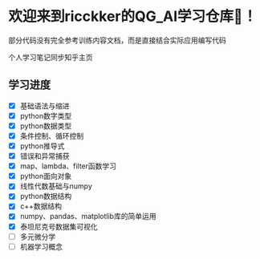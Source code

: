 # 欢迎来到ricckker的QG_AI学习仓库🥳！

部分代码没有完全参考训练内容文档，而是直接结合实际应用编写代码

个人学习笔记同步知乎主页

[ricckker的知乎主页]:https://www.zhihu.com/people/c-59-82-42



## 学习进度

- [x] 基础语法与缩进
- [x] python数字类型
- [x] python数据类型
- [x] 条件控制、循环控制
- [x] python推导式
- [x] 错误和异常捕获
- [x] map、lambda、filter函数学习
- [x] python面向对象
- [x] 线性代数基础与numpy
- [x] python数据结构
- [x] c++数据结构
- [x] numpy、pandas、matplotlib库的简单运用
- [x] 泰坦尼克号数据集可视化
- [ ] 多元微分学
- [ ] 机器学习概念
